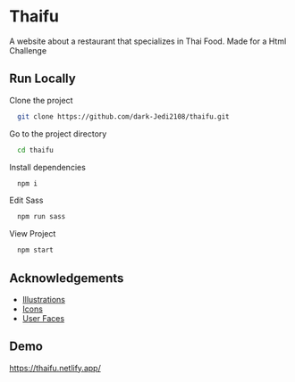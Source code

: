 # Thaifu

A website about a restaurant that specializes in Thai Food. Made for a Html Challenge



## Run Locally

Clone the project

```bash
  git clone https://github.com/dark-Jedi2108/thaifu.git
```

Go to the project directory

```bash
  cd thaifu
```

Install dependencies

```bash
  npm i
```

Edit Sass
```bash
  npm run sass
```
View Project
```bash
  npm start
```



  
## Acknowledgements

 - [Illustrations](https://undraw.co/)
 - [Icons](https://phosphoricons.com/)
 - [User Faces](https://uifaces.co/)
 

  
## Demo

https://thaifu.netlify.app/